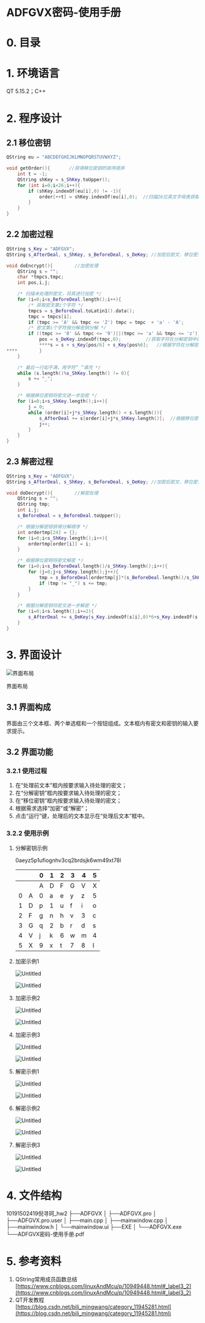# ADFGVX密码-使用手册

# 0. 目录

# 1. 环境语言

QT 5.15.2；C++

# 2. 程序设计

## 2.1 移位密钥

```cpp
QString eu = "ABCDEFGHIJKLMNOPQRSTUVWXYZ";

void getOrder(){       //获得移位密钥的排序顺序
    int t = -1;
    QString shKey = s_ShKey.toUpper();
    for (int i=0;i<26;i++){
        if (shKey.indexOf(eu[i],0) != -1){
            order[++t] = shKey.indexOf(eu[i],0);  //扫描26位英文字母表获取移位密钥字母排序数组order的值
        }
    }
}
```

## 2.2 加密过程

```cpp
QString s_Key = "ADFGVX";
QString s_AfterDeal, s_ShKey, s_BeforeDeal, s_DeKey; //加密后密文、移位密钥、加密前密文、分解密钥

void doEncrypt(){        //加密处理
    QString s = "";
    char *tmpcs,tmpc;
    int pos,i,j;

    /* 扫描未处理的密文，将其进行加密 */
    for (i=0;i<s_BeforeDeal.length();i++){
        /* 获取密文第i个字符 */
        tmpcs = s_BeforeDeal.toLatin1().data();
        tmpc = tmpcs[i];
        if (tmpc >= 'A' && tmpc <= 'Z') tmpc = tmpc  + 'a' - 'A';
        /* 密文第i个字符按分解密钥分解 */
        if ((tmpc >= '0' && tmpc <= '9')||(tmpc >= 'a' && tmpc <= 'z')){
            pos = s_DeKey.indexOf(tmpc,0);         //获取字符在分解密钥中的坐标
            ****s = s + s_Key[pos/6] + s_Key[pos%6];   //根据字符在分解密钥中的位置将其分解
****        }
    }

    /* 最后一行如不满，用字符“_”填充 */
    while (s.length()%s_ShKey.length() != 0){
        s += "_";
    }

    /* 根据移位密钥将密文进一步加密 */
    for (i=0;i<s_ShKey.length();i++){
        j = 0;
        while (order[i]+j*s_ShKey.length() < s.length()){
            s_AfterDeal += s[order[i]+j*s_ShKey.length()];  //根据移位密钥字母顺序进行置换加密，生成密文
            j++;
        }
    }
}
```

## 2.3 解密过程

```cpp
QString s_Key = "ADFGVX";
QString s_AfterDeal, s_ShKey, s_BeforeDeal, s_DeKey; //加密后密文、移位密钥、加密前密文、分解密钥

void doDecrypt(){        //解密处理
    QString s = "";
    QString tmp;
    int i,j;
    s_BeforeDeal = s_BeforeDeal.toUpper();

    /* 根据分解密钥获得分解顺序 */
    int ordertmp[24] = {};
    for (i=0;i<s_ShKey.length();i++){
        ordertmp[order[i]] = i;
    }

    /* 根据移位密钥将密文解密 */
    for (i=0;i<s_BeforeDeal.length()/s_ShKey.length();i++){
        for (j=0;j<s_ShKey.length();j++){
            tmp = s_BeforeDeal[ordertmp[j]*(s_BeforeDeal.length()/s_ShKey.length())+i]; //根据移位密钥字母顺序逐行还原
            if (tmp != "_") s += tmp;
        }
    }

    /* 根据分解密钥将密文进一步解密 */
    for (i=0;i<s.length();i+=2){
        s_AfterDeal += s_DeKey[s_Key.indexOf(s[i],0)*6+s_Key.indexOf(s[i+1],0)];  //根据计算得到的该字符在分解密钥中对应的下标进行解密
    }
}
```

# 3. 界面设计

![界面布局](source/pictures/Untitled.png)

界面布局

## 3.1 界面构成

界面由三个文本框、两个单选框和一个按钮组成。文本框内有密文和密钥的输入要求提示。

## 3.2 界面功能

### 3.2.1 使用过程

1. 在“处理前文本”框内按要求输入待处理的密文；
2. 在“分解密钥”框内按要求输入待处理的密文；
3. 在“移位密钥”框内按要求输入待处理的密文；
4. 根据需求选择“加密”或“解密”；
5. 点击“运行”键，处理后的文本显示在“处理后文本”框中。

### 3.2.2 使用示例

1. 分解密钥示例
   
    0aeyz5p1ufiognhv3cq2brdsjk6wm49xt78l
    
    |  |  | 0 | 1 | 2 | 3 | 4 | 5 |
    | --- | --- | --- | --- | --- | --- | --- | --- |
    |  |  | A | D | F | G | V | X |
    | 0 | A | 0 | a | e | y | z | 5 |
    | 1 | D | p | 1 | u | f | i | o |
    | 2 | F | g | n | h | v | 3 | c |
    | 3 | G | q | 2 | b | r | d | s |
    | 4 | V | j | k | 6 | w | m | 4 |
    | 5 | X | 9 | x | t | 7 | 8 | l |
2. 加密示例1
   
    ![Untitled](source/pictures/Untitled%201.png)
    
    ![Untitled](source/pictures/Untitled%202.png)
    
3. 加密示例2
   
    ![Untitled](source/pictures/Untitled%203.png)
    
    ![Untitled](source/pictures/Untitled%204.png)
    
4. 加密示例3
   
    ![Untitled](source/pictures/Untitled%205.png)
    
    ![Untitled](source/pictures/Untitled%206.png)
    
5. 解密示例1
   
    ![Untitled](source/pictures/Untitled%207.png)
    
    ![Untitled](source/pictures/Untitled%208.png)
    
6. 解密示例2
   
    ![Untitled](source/pictures/Untitled%209.png)
    
    ![Untitled](source/pictures/Untitled%2010.png)
    
7. 解密示例3
   
    ![Untitled](source/pictures/Untitled%2011.png)
    
    ![Untitled](source/pictures/Untitled%2012.png)
    

# 4. 文件结构

10191502419倪寻珂_hw2
├──ADFGVX
│      ├──ADFGVX.pro
│      ├──ADFGVX.pro.user
│      ├──main.cpp
│      ├──mainwindow.cpp
│      ├──mainwindow.h
│      └──mainwindow.ui
├──EXE
│      └──ADFGVX.exe
└──ADFGVX密码-使用手册.pdf

# 5. 参考资料

1. QString常用成员函数总结 [https://www.cnblogs.com/linuxAndMcu/p/10949448.html#_label3_2](https://www.cnblogs.com/linuxAndMcu/p/10949448.html#_label3_2)
2. QT开发教程 [https://blog.csdn.net/bili_mingwang/category_11945281.html](https://blog.csdn.net/bili_mingwang/category_11945281.html)
